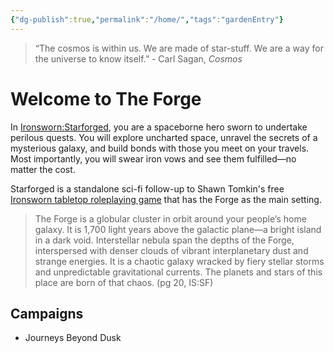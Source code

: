```yaml
---
{"dg-publish":true,"permalink":"/home/","tags":"gardenEntry"}
---
```



> “The cosmos is within us. We are made of star-stuff. We are a way for the universe to know itself.” - Carl Sagan, *Cosmos*

# Welcome to The Forge

In [Ironsworn:Starforged](https://www.ironswornrpg.com/product-ironsworn-starforged), you are a spaceborne hero sworn to undertake perilous quests. You will explore uncharted space, unravel the secrets of a mysterious galaxy, and build bonds with those you meet on your travels. Most importantly, you will swear iron vows and see them fulfilled—no matter the cost.

Starforged is a standalone sci-fi follow-up to Shawn Tomkin's free [Ironsworn tabletop roleplaying game](https://www.ironswornrpg.com/products-ironsworn) that has the Forge as the main setting.

> The Forge is a globular cluster in orbit around your people’s home galaxy. It is 1,700 light years above the galactic plane—a bright island in a dark void.
> Interstellar nebula span the depths of the Forge, interspersed with denser clouds of vibrant interplanetary dust and strange energies. It is a chaotic galaxy wracked by fiery stellar storms and unpredictable gravitational currents. The planets and stars of this place are born of that chaos. (pg 20, IS:SF)
>

## Campaigns

- Journeys Beyond Dusk

